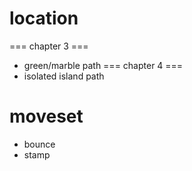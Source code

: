 # location
=== chapter 3 ===
* green/marble path
=== chapter 4 ===
* isolated island path
# moveset
* bounce
* stamp
